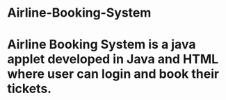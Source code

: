 # Airline-Booking-System
# Airline Booking System is a java applet developed in Java and HTML where user can login and book their tickets.
